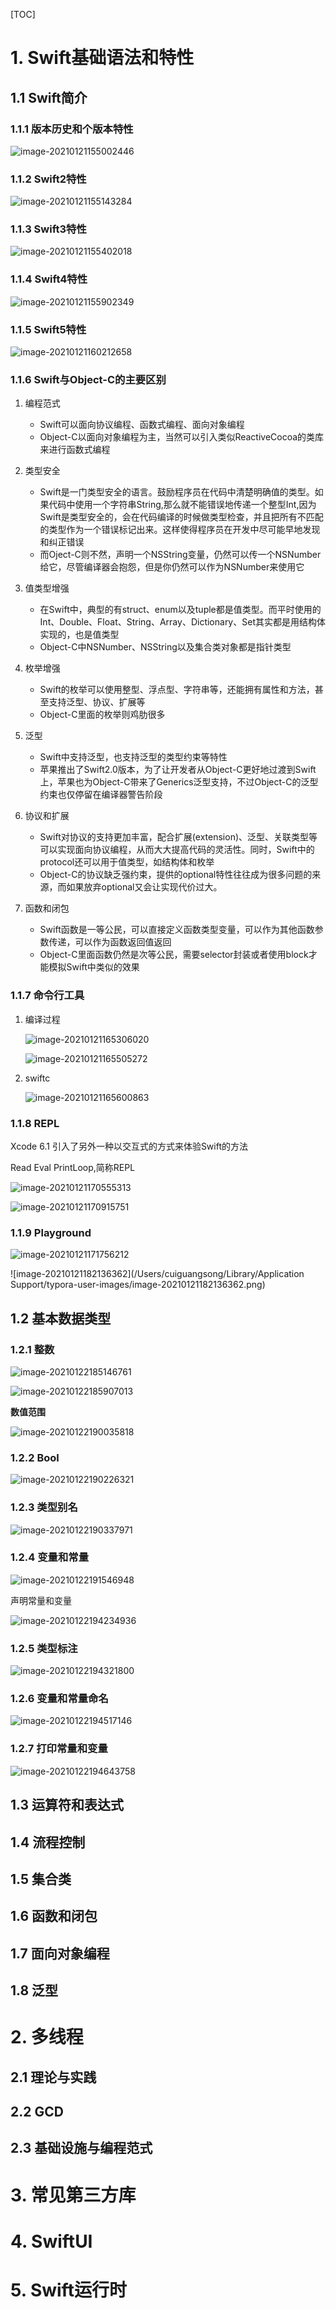 [TOC]

# 1. Swift基础语法和特性

## 1.1 Swift简介

### 1.1.1 版本历史和个版本特性

![image-20210121155002446](./images/1.png)

### 1.1.2 Swift2特性

![image-20210121155143284](./images/2.png)

### 1.1.3 Swift3特性

![image-20210121155402018](./images/3.png)



### 1.1.4 Swift4特性

![image-20210121155902349](./images/4.png)

### 1.1.5 Swift5特性

![image-20210121160212658](./images/5.png)

### 1.1.6 Swift与Object-C的主要区别

1. 编程范式

   + Swift可以面向协议编程、函数式编程、面向对象编程
   + Object-C以面向对象编程为主，当然可以引入类似ReactiveCocoa的类库来进行函数式编程

2. 类型安全

   + Swift是一门类型安全的语言。鼓励程序员在代码中清楚明确值的类型。如果代码中使用一个字符串String,那么就不能错误地传递一个整型Int,因为Swift是类型安全的，会在代码编译的时候做类型检查，并且把所有不匹配的类型作为一个错误标记出来。这样使得程序员在开发中尽可能早地发现和纠正错误
   + 而Oject-C则不然，声明一个NSString变量，仍然可以传一个NSNumber给它，尽管编译器会抱怨，但是你仍然可以作为NSNumber来使用它

3. 值类型增强

   + 在Swift中，典型的有struct、enum以及tuple都是值类型。而平时使用的Int、Double、Float、String、Array、Dictionary、Set其实都是用结构体实现的，也是值类型
   + Object-C中NSNumber、NSString以及集合类对象都是指针类型

4. 枚举增强

   + Swift的枚举可以使用整型、浮点型、字符串等，还能拥有属性和方法，甚至支持泛型、协议、扩展等
   + Object-C里面的枚举则鸡肋很多

5. 泛型

   + Swift中支持泛型，也支持泛型的类型约束等特性
   + 苹果推出了Swift2.0版本，为了让开发者从Object-C更好地过渡到Swift上，苹果也为Object-C带来了Generics泛型支持，不过Object-C的泛型约束也仅停留在编译器警告阶段

6. 协议和扩展

   + Swift对协议的支持更加丰富，配合扩展(extension)、泛型、关联类型等可以实现面向协议编程，从而大大提高代码的灵活性。同时，Swift中的protocol还可以用于值类型，如结构体和枚举
   + Object-C的协议缺乏强约束，提供的optional特性往往成为很多问题的来源，而如果放弃optional又会让实现代价过大。

   

7. 函数和闭包

   + Swift函数是一等公民，可以直接定义函数类型变量，可以作为其他函数参数传递，可以作为函数返回值返回
   + Object-C里面函数仍然是次等公民，需要selector封装或者使用block才能模拟Swift中类似的效果

### 1.1.7 命令行工具

1. 编译过程

   ![image-20210121165306020](./images/6.png)

   ![image-20210121165505272](./images/7.png)

2. swiftc

   ![image-20210121165600863](./images/8.png)

### 1.1.8 REPL

Xcode 6.1 引入了另外一种以交互式的方式来体验Swift的方法

Read Eval PrintLoop,简称REPL

![image-20210121170555313](./images/9.png)

![image-20210121170915751](./images/10.png)

### 1.1.9 Playground

![image-20210121171756212](./images/11.png)

![image-20210121182136362](/Users/cuiguangsong/Library/Application Support/typora-user-images/image-20210121182136362.png)

## 1.2 基本数据类型

### 1.2.1 整数

![image-20210122185146761](./images/13.png)

![image-20210122185907013](./images/14.png)

**数值范围**

![image-20210122190035818](./images/15.png)

### 1.2.2 Bool

![image-20210122190226321](./images/16.png)

### 1.2.3 类型别名

![image-20210122190337971](./images/17.png)

### 1.2.4 变量和常量

![image-20210122191546948](./images/18.png)

声明常量和变量

![image-20210122194234936](./images/19.png)

### 1.2.5 类型标注

![image-20210122194321800](./images/20.png)

### 1.2.6 变量和常量命名

![image-20210122194517146](./images/21.png)

### 1.2.7 打印常量和变量

![image-20210122194643758](./images/22.png)

## 1.3 运算符和表达式







## 1.4 流程控制



## 1.5 集合类



## 1.6 函数和闭包



 ## 1.7 面向对象编程





## 1.8 泛型







# 2. 多线程

## 2.1 理论与实践







## 2.2 GCD





## 2.3 基础设施与编程范式





# 3. 常见第三方库



# 4. SwiftUI





# 5. Swift运行时





